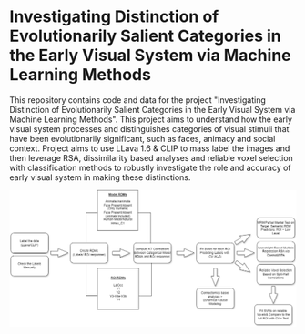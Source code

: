 # Investigating Distinction of Evolutionarily Salient Categories in the Early Visual System via Machine Learning Methods


This repository contains code and data for the project "Investigating Distinction of Evolutionarily Salient Categories in the Early Visual System via Machine Learning Methods". 
This project aims to understand how the early visual system processes and distinguishes categories of visual stimuli that have been evolutionarily significant, 
such as faces, animacy and social context. Project aims to use LLava 1.6 & CLIP to mass label the images and then leverage RSA, dissimilarity based analyses and reliable voxel selection with classification methods to robustly investigate the role 
and accuracy of early visual system in making these distinctions.


![alt text](https://github.com/UYildiz12/Evosal/blob/main/Evosal.drawio.png?raw=true)
